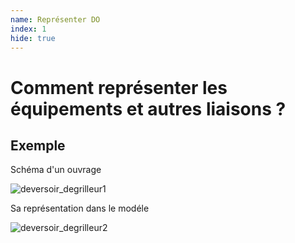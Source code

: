 ```yaml
---
name: Représenter DO
index: 1
hide: true
---
```


# Comment représenter les équipements et autres liaisons ?

## Exemple 

Schéma d'un ouvrage

![deversoir_degrilleur1](https://github.com/user-attachments/assets/263d7518-a87f-43aa-8036-71f1702ba383)

Sa représentation dans le modéle

![deversoir_degrilleur2](https://github.com/user-attachments/assets/38dfcc23-ffa3-4710-aa22-739361c15318)
